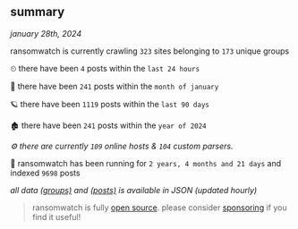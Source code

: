 
## summary
_january 28th, 2024_

ransomwatch is currently crawling `323` sites belonging to `173` unique groups

⏲ there have been `4` posts within the `last 24 hours`

🦈 there have been `241` posts within the `month of january`

🪐 there have been `1119` posts within the `last 90 days`

🏚 there have been `241` posts within the `year of 2024`

_⚙️ there are currently `109` online hosts & `104` custom parsers._

🦕 ransomwatch has been running for `2 years, 4 months and 21 days` and indexed `9698` posts

_all data  [(groups)](http://ransomwhat.telemetry.ltd/groups) and [(posts)](http://ransomwhat.telemetry.ltd/posts) is available in JSON (updated hourly)_

> ransomwatch is fully [open source](https://github.com/joshhighet/ransomwatch#ransomwatch--). please consider [sponsoring](https://github.com/sponsors/joshhighet) if you find it useful!
